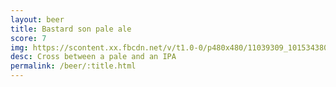 ```yaml
---
layout: beer
title: Bastard son pale ale
score: 7
img: https://scontent.xx.fbcdn.net/v/t1.0-0/p480x480/11039309_10153438037053745_1453835514615000872_n.jpg?oh=dd9c1a3a5cace0febc6f373dec39631d&oe=5886EB9E
desc: Cross between a pale and an IPA
permalink: /beer/:title.html
---
```

